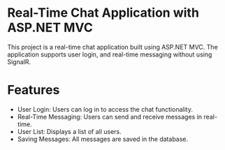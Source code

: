 # Real-Time Chat Application with ASP.NET MVC

This project is a real-time chat application built using ASP.NET MVC. The application supports user login, and real-time messaging without using SignalR.

# Features

- User Login: Users can log in to access the chat functionality.
- Real-Time Messaging: Users can send and receive messages in real-time.
- User List: Displays a list of all users.
- Saving Messages: All messages are saved in the database.
